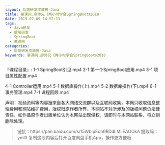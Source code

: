 ```yaml
---
layout: 后端研发攻城狮-Java
title: 慕课网.廖师兄《两小时学会SpringBoot》2018
date: 2019-07-09 14:52:13
tags:
  - Java研发
  - 后端研发
  - SpringBoot
  - 慕课网
categories:
  - 后端研发攻城狮-Java
keywords: 慕课网.廖师兄《两小时学会SpringBoot》2018
---
```

『课程目录』: 
1-1 SpringBoot引见.mp4
2-1 第一个SpringBoot应用.mp4
3-1 项目属性配置.mp4
<!-- more -->
4-1 Controller运用.mp4
5-1 数据库操作(上).mp4
5-2 数据库操作(下).mp4
6-1 事务管理.mp4
7-1 课程回顾.mp4
<div class="post-copyright">
    <div class="post-copyright__author">
      <span class="post-copyright-meta">声明：视频资料等内容据来自各大网络交流群以及互联网收集，本网只收取信息整理费用和网站维护费用，版权归原作者所有，本网站不对所涉及的版权问题负法律责任，如作品原作者出版单位认为本网站出现侵权，请即时与本网站联系，将立刻删除处理。 </span>
    </div>
</div>

<blockquote class="blockquote-center">
链接：https://pan.baidu.com/s/15WblpEon0RDdLMiiEAOOkA 
提取码：yml3 
复制这段内容后打开百度网盘手机App，操作更方便哦
</blockquote>

